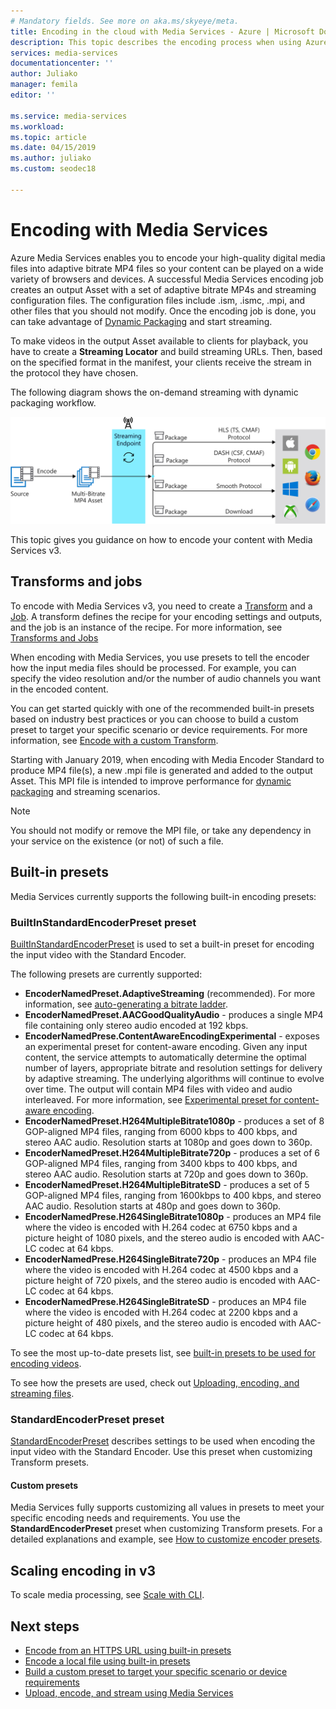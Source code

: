 ```yaml
---
# Mandatory fields. See more on aka.ms/skyeye/meta.
title: Encoding in the cloud with Media Services - Azure | Microsoft Docs
description: This topic describes the encoding process when using Azure Media Services
services: media-services
documentationcenter: ''
author: Juliako
manager: femila
editor: ''

ms.service: media-services
ms.workload: 
ms.topic: article
ms.date: 04/15/2019
ms.author: juliako
ms.custom: seodec18

---
```


# Encoding with Media Services

Azure Media Services enables you to encode your high-quality digital media files into adaptive bitrate MP4 files so your content can be played on a wide variety of browsers and devices. A successful Media Services encoding job creates an output Asset with a set of adaptive bitrate MP4s and streaming configuration files. The configuration files include .ism, .ismc, .mpi, and other files that you should not modify. Once the encoding job is done, you can take advantage of [Dynamic Packaging](dynamic-packaging-overview.md) and start streaming.

To make videos in the output Asset available to clients for playback, you have to create a **Streaming Locator** and build streaming URLs. Then, based on the specified format in the manifest, your clients receive the stream in the protocol they have chosen.

The following diagram shows the on-demand streaming with dynamic packaging workflow.

![Dynamic Packaging](./media/dynamic-packaging-overview/media-services-dynamic-packaging.svg)

This topic gives you guidance on how to encode your content with Media Services v3.

## Transforms and jobs

To encode with Media Services v3, you need to create a [Transform](https://docs.microsoft.com/rest/api/media/transforms) and a [Job](https://docs.microsoft.com/rest/api/media/jobs). A transform defines the recipe for your encoding settings and outputs, and the job is an instance of the recipe. For more information, see [Transforms and Jobs](transforms-jobs-concept.md)

When encoding with Media Services, you use presets to tell the encoder how the input media files should be processed. For example, you can specify the video resolution and/or the number of audio channels you want in the encoded content. 

You can get started quickly with one of the recommended built-in presets based on industry best practices or you can choose to build a custom preset to target your specific scenario or device requirements. For more information, see [Encode with a custom Transform](customize-encoder-presets-how-to.md). 

Starting with January 2019, when encoding with Media Encoder Standard to produce MP4 file(s), a new .mpi file is generated and added to the output Asset. This MPI file is intended to improve performance for [dynamic packaging](dynamic-packaging-overview.md) and streaming scenarios.

> [!NOTE]
> You should not modify or remove the MPI file, or take any dependency in your service on the existence (or not) of such a file.

## Built-in presets

Media Services currently supports the following built-in encoding presets:  

### BuiltInStandardEncoderPreset preset

[BuiltInStandardEncoderPreset](https://docs.microsoft.com/rest/api/media/transforms/createorupdate#builtinstandardencoderpreset) is used to set a built-in preset for encoding the input video with the Standard Encoder. 

The following presets are currently supported:

- **EncoderNamedPreset.AdaptiveStreaming** (recommended). For more information, see [auto-generating a bitrate ladder](autogen-bitrate-ladder.md).
- **EncoderNamedPreset.AACGoodQualityAudio** - produces a single MP4 file containing only stereo audio encoded at 192 kbps.
- **EncoderNamedPrese.ContentAwareEncodingExperimental** - exposes an experimental preset for content-aware encoding. Given any input content, the service attempts to automatically determine the optimal number of layers, appropriate bitrate and resolution settings for delivery by adaptive streaming. The underlying algorithms will continue to evolve over time. The output will contain MP4 files with video and audio interleaved. For more information, see [Experimental preset for content-aware encoding](cae-experimental.md).
- **EncoderNamedPreset.H264MultipleBitrate1080p** - produces a set of 8 GOP-aligned MP4 files, ranging from 6000 kbps to 400 kbps, and stereo AAC audio. Resolution starts at 1080p and goes down to 360p.
- **EncoderNamedPreset.H264MultipleBitrate720p** - produces a set of 6 GOP-aligned MP4 files, ranging from 3400 kbps to 400 kbps, and stereo AAC audio. Resolution starts at 720p and goes down to 360p.
- **EncoderNamedPreset.H264MultipleBitrateSD** - produces a set of 5 GOP-aligned MP4 files, ranging from 1600kbps to 400 kbps, and stereo AAC audio. Resolution starts at 480p and goes down to 360p.
- **EncoderNamedPrese.H264SingleBitrate1080p** - produces an MP4 file where the video is encoded with H.264 codec at 6750 kbps and a picture height of 1080 pixels, and the stereo audio is encoded with AAC-LC codec at 64 kbps.
- **EncoderNamedPrese.H264SingleBitrate720p** - produces an MP4 file where the video is encoded with H.264 codec at 4500 kbps and a picture height of 720 pixels, and the stereo audio is encoded with AAC-LC codec at 64 kbps.
- **EncoderNamedPrese.H264SingleBitrateSD** - produces an MP4 file where the video is encoded with H.264 codec at 2200 kbps and a picture height of 480 pixels, and the stereo audio is encoded with AAC-LC codec at 64 kbps.

To see the most up-to-date presets list, see [built-in presets to be used for encoding videos](https://docs.microsoft.com/rest/api/media/transforms/createorupdate#encodernamedpreset).

To see how the presets are used, check out [Uploading, encoding, and streaming files](stream-files-tutorial-with-api.md).

### StandardEncoderPreset preset

[StandardEncoderPreset](https://docs.microsoft.com/rest/api/media/transforms/createorupdate#standardencoderpreset) describes settings to be used when encoding the input video with the Standard Encoder. Use this preset when customizing Transform presets. 

#### Custom presets

Media Services fully supports customizing all values in presets to meet your specific encoding needs and requirements. You use the **StandardEncoderPreset** preset when customizing Transform presets. For a detailed explanations and example, see [How to customize encoder presets](customize-encoder-presets-how-to.md).

## Scaling encoding in v3

To scale media processing, see [Scale with CLI](media-reserved-units-cli-how-to.md).

## Next steps

* [Encode from an HTTPS URL using built-in presets](job-input-from-http-how-to.md)
* [Encode a local file using built-in presets](job-input-from-local-file-how-to.md)
* [Build a custom preset to target your specific scenario or device requirements](customize-encoder-presets-how-to.md)
* [Upload, encode, and stream using Media Services](stream-files-tutorial-with-api.md)
